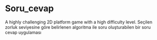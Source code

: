 # Soru_cevap
A highly challenging 2D platform game with a high difficulty level.
Seçilen zorluk seviyesine göre belirlenen algoritma ile soru oluşturabilen bir soru cevap uygulaması
